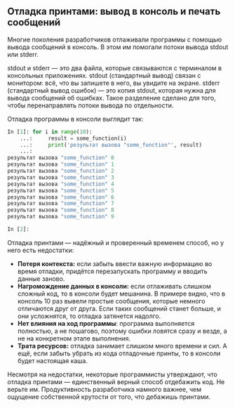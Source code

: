 ## Отладка принтами: вывод в консоль и печать сообщений

Многие поколения разработчиков отлаживали программы с помощью вывода сообщений в консоль. В этом им помогали потоки вывода stdout или stderr. 

stdout и stderr — это два файла, которые связываются с терминалом в консольных приложениях. stdout (стандартный вывод) связан с монитором: всё, что вы запишете в него, вы увидите на экране. stderr (стандартный вывод ошибок) — это копия stdout, которая нужна для вывода сообщений об ошибках. Такое разделение сделано для того, чтобы перенаправлять потоки вывода по отдельности. 

Отладка программы в консоли выглядит так:

```python
In [1]: for i in range(10):
    ...:     result = some_function(i)
    ...:     print('результат вызова "some_function"', result)
    ...:
результат вызова "some_function" 0
результат вызова "some_function" 1
результат вызова "some_function" 2
результат вызова "some_function" 3
результат вызова "some_function" 4
результат вызова "some_function" 5
результат вызова "some_function" 6
результат вызова "some_function" 7
результат вызова "some_function" 8
результат вызова "some_function" 9

In [2]:
```

Отладка принтами — надёжный и проверенный временем способ, но у него есть недостатки:

- **Потеря контекста:** если забыть ввести важную информацию во время отладки, придётся перезапускать программу и вводить данные заново.
- **Нагромождение данных в консоли:** если отлаживать слишком сложный код, то в консоли будет мешанина. В примере видно, что в консоль 10 раз вывели простые сообщения, которые немного отличаются друг от друга. Если таких сообщений станет больше, и они усложнятся, то отладка затянется надолго.
- **Нет влияния на ход программы**: программа выполняется полностью, а не пошагово, поэтому ошибки ловятся сразу и везде, а не на конкретном этапе выполнения.
- **Трата ресурсов:** отладка занимает слишком много времени и сил. А ещё, если забыть убрать из кода отладочные принты, то в консоли будет настоящая каша.

Несмотря на недостатки, некоторые программисты утверждают, что отладка принтами — единственный верный способ отдебажить код. Не верьте им. Продуктивность разработчика намного важнее, чем ощущение собственной крутости от того, что дебажишь принтами.